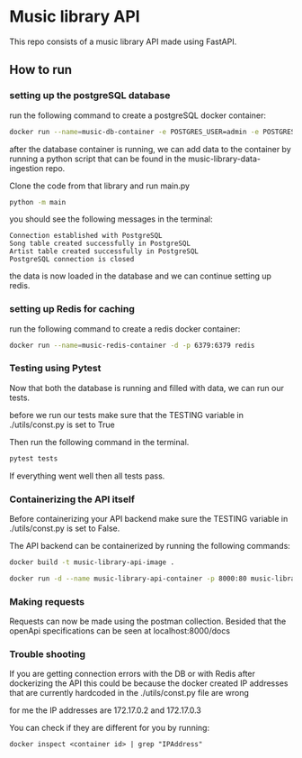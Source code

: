 # Music library API

This repo consists of a music library API made using FastAPI.

## How to run

### setting up the postgreSQL database

run the following command to create a postgreSQL docker container:

```sh
docker run --name=music-db-container -e POSTGRES_USER=admin -e POSTGRES_PASSWORD=s3cret -e POSTGRES_DB=music-db -p 5432:5432 -d postgres
```

after the database container is running, we can add data to the container by running a python script that can be found in the music-library-data-ingestion repo.

Clone the code from that library and run main.py

```sh
python -m main
```

you should see the following messages in the terminal:

```
Connection established with PostgreSQL
Song table created successfully in PostgreSQL
Artist table created successfully in PostgreSQL
PostgreSQL connection is closed
```

the data is now loaded in the database and we can continue setting up redis.

### setting up Redis for caching

run the following command to create a redis docker container:

```sh
docker run --name=music-redis-container -d -p 6379:6379 redis
```

### Testing using Pytest

Now that both the database is running and filled with data, we can run our tests.

before we run our tests make sure that the TESTING variable in ./utils/const.py is set to True

Then run the following command in the terminal.

```sh
pytest tests
```

If everything went well then all tests pass.

### Containerizing the API itself

Before containerizing your API backend make sure the TESTING variable in ./utils/const.py is set to False.

The API backend can be containerized by running the following commands:

```sh
docker build -t music-library-api-image .
```

```sh
docker run -d --name music-library-api-container -p 8000:80 music-library-api-image
```

### Making requests

Requests can now be made using the postman collection. Besided that the openApi specifications can be seen at localhost:8000/docs

### Trouble shooting

If you are getting connection errors with the DB or with Redis after dockerizing the API this could be because the docker created IP addresses that are currently hardcoded in the ./utils/const.py file are wrong

for me the IP addresses are 172.17.0.2 and 172.17.0.3

You can check if they are different for you by running:

```
docker inspect <container id> | grep "IPAddress"
```
